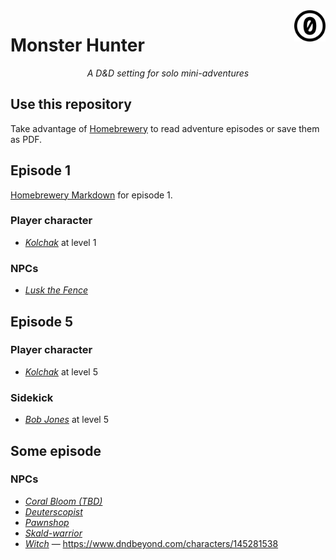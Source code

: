 <a href="./LICENSE.md">
<img src="./images/cc0.svg" alt="Creative Commons Public Domain Dedication"
align="right" width="10%" height="auto"/>
</a>

# Monster Hunter

<!-- <p style="text-align: center;">A piece of centered text</p> -->
<p align="center">
<!-- The rabbit hole: once you use HTML, you cannot use Markdown -->
<i>A D&amp;D setting for solo mini-adventures</i>
</p>

## Use this repository

Take advantage of [Homebrewery](https://homebrewery.naturalcrit.com/) to
read adventure episodes or save them as PDF.

## Episode 1

[Homebrewery Markdown](./homebrewery-ep-1.md) for episode 1.

### Player character

- _[Kolchak](https://www.dndbeyond.com/characters/144923969)_ at level 1

### NPCs

- _[Lusk the Fence](./lusk-the-fence.md)_

## Episode 5

### Player character

- _[Kolchak](https://www.dndbeyond.com/characters/144726105)_ at level 5

### Sidekick

- _[Bob
  Jones](https://www.dndbeyond.com/monsters/5401884-kolchak-sidekick-bob-jones-level-5)_
  at level 5

## Some episode

### NPCs

- _[Coral Bloom (TBD)](./coral-bloom.md)_
- _[Deuterscopist](./bardolf-caine-deuteroscopist.md)_
- _[Pawnshop](./norrell-pawnshop.md)_
- _[Skald-warrior](./green-shillelagh.md)_
- _[Witch](./granny-smithbee-witch.md)_ &mdash;
  https://www.dndbeyond.com/characters/145281538
